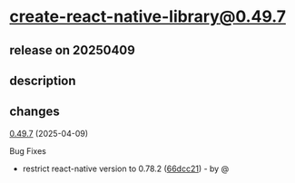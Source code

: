 # create-react-native-library@0.49.7

## release on 20250409
## description
## changes
<a href="https://github.com/callstack/react-native-builder-bob/compare/create-react-native-library@0.49.6...create-react-native-library@0.49.7">0.49.7</a> (2025-04-09)

Bug Fixes

* restrict react-native version to 0.78.2 (<a href="https://github.com/callstack/react-native-builder-bob/commit/66dcc212473c8ace501115fa2646737e9d752ad5">66dcc21</a>) - by @

